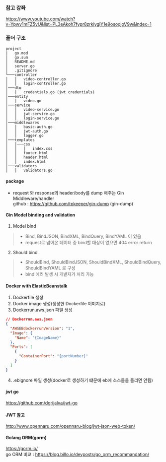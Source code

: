 ### 참고 강좌
https://www.youtube.com/watch?v=Ypwv1mFZ5vU&list=PL3eAkoh7fypr8zrkiygiY1e9osoqjoV9w&index=1

### 폴더 구조
```
project
|   go.mod
│   go.sum
│   README.md
│   server.go
│   .gitignore
└───controller
│   │   video-controller.go
│   │   login-controller.go
│───dto
│   │   credentials.go (jwt credentials)
│───entity
│   │   video.go
│───service
│   │   video-service.go
│   │   jwt-service.go
│   │   login-service.go
│───middlewares
│   │   basic-auth.go
│   │   jwt-auth.go
│   │   logger.go
│───templates
│   │───css
│   │   │   index.css
│   │   footer.html
│   │   header.html
│   │   index.html
│───validators
│   │   validators.go
```

#### package
- request 와 response의 header/body를 dump 해주는 Gin Middleware/handler  
github : https://github.com/tpkeeper/gin-dump (gin-dump)

#### Gin Model binding and validation
1. Model bind
  > - Bind, BindJSON, BindXML, BindQuery, BindYAML 이 있음
  > - request로 넘어온 데이터 중 bind할 대상이 없으면 404 error return
2. Should bind
  > - ShouldBind, ShouldBindJSON, ShouldBindXML, ShouldBindQuery, ShouldBindYAML 로 구성
  > - bind 에러 발생 시 개발자가 처리 가능

#### Docker with ElasticBeanstalk
1. Dockerfile 생성
2. Docker image 생성(생성한 Dockerfile 이미지로)
3. Dockerrun.aws.json 파일 생성
```json
// Dockerrun.aws.json
{
  "AWSEBdockerrunVersion": "1",
  "Image": {
    "Name": "{ImageName}"
  },
  "Ports": [
    {
      "ContainerPort": "{portNumber}"
    }
  ]
}
```
4. .ebignore 파일 생성(docker로 생성하기 떄문에 eb에 소스들을 올리면 안됨)

#### jwt go
https://github.com/dgrijalva/jwt-go
#### JWT 참고
http://www.opennaru.com/opennaru-blog/jwt-json-web-token/

#### Golang ORM(gorm)
https://gorm.io/  
go ORM 비교 : https://blog.billo.io/devposts/go_orm_recommandation/